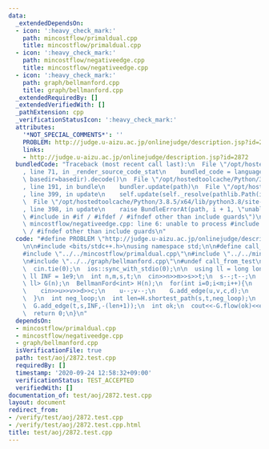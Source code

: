 ```yaml
---
data:
  _extendedDependsOn:
  - icon: ':heavy_check_mark:'
    path: mincostflow/primaldual.cpp
    title: mincostflow/primaldual.cpp
  - icon: ':heavy_check_mark:'
    path: mincostflow/negativeedge.cpp
    title: mincostflow/negativeedge.cpp
  - icon: ':heavy_check_mark:'
    path: graph/bellmanford.cpp
    title: graph/bellmanford.cpp
  _extendedRequiredBy: []
  _extendedVerifiedWith: []
  _pathExtension: cpp
  _verificationStatusIcon: ':heavy_check_mark:'
  attributes:
    '*NOT_SPECIAL_COMMENTS*': ''
    PROBLEM: http://judge.u-aizu.ac.jp/onlinejudge/description.jsp?id=2872
    links:
    - http://judge.u-aizu.ac.jp/onlinejudge/description.jsp?id=2872
  bundledCode: "Traceback (most recent call last):\n  File \"/opt/hostedtoolcache/Python/3.8.5/x64/lib/python3.8/site-packages/onlinejudge_verify/documentation/build.py\"\
    , line 71, in _render_source_code_stat\n    bundled_code = language.bundle(stat.path,\
    \ basedir=basedir).decode()\n  File \"/opt/hostedtoolcache/Python/3.8.5/x64/lib/python3.8/site-packages/onlinejudge_verify/languages/cplusplus.py\"\
    , line 191, in bundle\n    bundler.update(path)\n  File \"/opt/hostedtoolcache/Python/3.8.5/x64/lib/python3.8/site-packages/onlinejudge_verify/languages/cplusplus_bundle.py\"\
    , line 399, in update\n    self.update(self._resolve(pathlib.Path(included), included_from=path))\n\
    \  File \"/opt/hostedtoolcache/Python/3.8.5/x64/lib/python3.8/site-packages/onlinejudge_verify/languages/cplusplus_bundle.py\"\
    , line 398, in update\n    raise BundleErrorAt(path, i + 1, \"unable to process\
    \ #include in #if / #ifdef / #ifndef other than include guards\")\nonlinejudge_verify.languages.cplusplus_bundle.BundleErrorAt:\
    \ mincostflow/negativeedge.cpp: line 6: unable to process #include in #if / #ifdef\
    \ / #ifndef other than include guards\n"
  code: "#define PROBLEM \"http://judge.u-aizu.ac.jp/onlinejudge/description.jsp?id=2872\"\
    \n\n#include <bits/stdc++.h>\nusing namespace std;\n\n#define call_from_test\n\
    #include \"../../mincostflow/primaldual.cpp\"\n#include \"../../mincostflow/negativeedge.cpp\"\
    \n#include \"../../graph/bellmanford.cpp\"\n#undef call_from_test\n\nsigned main(){\n\
    \  cin.tie(0);\n  ios::sync_with_stdio(0);\n\n  using ll = long long;\n  const\
    \ ll INF = 1e9;\n  int n,m,s,t;\n  cin>>n>>m>>s>>t;\n  s--;t--;\n  NegativeEdge<ll,\
    \ ll> G(n);\n  BellmanFord<int> H(n);\n  for(int i=0;i<m;i++){\n    int u,v,d,c;\n\
    \    cin>>u>>v>>d>>c;\n    u--;v--;\n    G.add_edge(u,v,c,d);\n    H.add_edge(u,v,d);\n\
    \  }\n  int neg_loop;\n  int len=H.shortest_path(s,t,neg_loop);\n  assert(!neg_loop);\n\
    \  G.add_edge(t,s,INF,-(len+1));\n  int ok;\n  cout<<-G.flow(ok)<<endl;\n  assert(ok);\n\
    \  return 0;\n}\n"
  dependsOn:
  - mincostflow/primaldual.cpp
  - mincostflow/negativeedge.cpp
  - graph/bellmanford.cpp
  isVerificationFile: true
  path: test/aoj/2872.test.cpp
  requiredBy: []
  timestamp: '2020-09-24 12:58:32+09:00'
  verificationStatus: TEST_ACCEPTED
  verifiedWith: []
documentation_of: test/aoj/2872.test.cpp
layout: document
redirect_from:
- /verify/test/aoj/2872.test.cpp
- /verify/test/aoj/2872.test.cpp.html
title: test/aoj/2872.test.cpp
---
```

